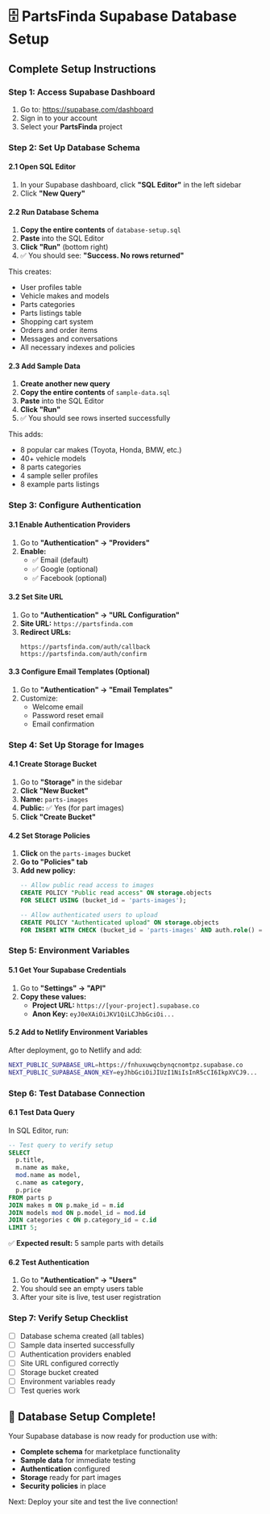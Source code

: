 # 🗄️ PartsFinda Supabase Database Setup

## Complete Setup Instructions

### Step 1: Access Supabase Dashboard
1. Go to: https://supabase.com/dashboard
2. Sign in to your account
3. Select your **PartsFinda** project

### Step 2: Set Up Database Schema

#### 2.1 Open SQL Editor
1. In your Supabase dashboard, click **"SQL Editor"** in the left sidebar
2. Click **"New Query"**

#### 2.2 Run Database Schema
1. **Copy the entire contents** of `database-setup.sql`
2. **Paste** into the SQL Editor
3. **Click "Run"** (bottom right)
4. ✅ You should see: **"Success. No rows returned"**

This creates:
- User profiles table
- Vehicle makes and models
- Parts categories
- Parts listings table
- Shopping cart system
- Orders and order items
- Messages and conversations
- All necessary indexes and policies

#### 2.3 Add Sample Data
1. **Create another new query**
2. **Copy the entire contents** of `sample-data.sql`
3. **Paste** into the SQL Editor
4. **Click "Run"**
5. ✅ You should see rows inserted successfully

This adds:
- 8 popular car makes (Toyota, Honda, BMW, etc.)
- 40+ vehicle models
- 8 parts categories
- 4 sample seller profiles
- 8 example parts listings

### Step 3: Configure Authentication

#### 3.1 Enable Authentication Providers
1. Go to **"Authentication" → "Providers"**
2. **Enable:**
   - ✅ Email (default)
   - ✅ Google (optional)
   - ✅ Facebook (optional)

#### 3.2 Set Site URL
1. Go to **"Authentication" → "URL Configuration"**
2. **Site URL:** `https://partsfinda.com`
3. **Redirect URLs:**
   ```
   https://partsfinda.com/auth/callback
   https://partsfinda.com/auth/confirm
   ```

#### 3.3 Configure Email Templates (Optional)
1. Go to **"Authentication" → "Email Templates"**
2. Customize:
   - Welcome email
   - Password reset email
   - Email confirmation

### Step 4: Set Up Storage for Images

#### 4.1 Create Storage Bucket
1. Go to **"Storage"** in the sidebar
2. **Click "New Bucket"**
3. **Name:** `parts-images`
4. **Public:** ✅ Yes (for part images)
5. **Click "Create Bucket"**

#### 4.2 Set Storage Policies
1. **Click** on the `parts-images` bucket
2. **Go to "Policies" tab**
3. **Add new policy:**
   ```sql
   -- Allow public read access to images
   CREATE POLICY "Public read access" ON storage.objects
   FOR SELECT USING (bucket_id = 'parts-images');

   -- Allow authenticated users to upload
   CREATE POLICY "Authenticated upload" ON storage.objects
   FOR INSERT WITH CHECK (bucket_id = 'parts-images' AND auth.role() = 'authenticated');
   ```

### Step 5: Environment Variables

#### 5.1 Get Your Supabase Credentials
1. Go to **"Settings" → "API"**
2. **Copy these values:**
   - **Project URL:** `https://[your-project].supabase.co`
   - **Anon Key:** `eyJ0eXAiOiJKV1QiLCJhbGciOi...`

#### 5.2 Add to Netlify Environment Variables
After deployment, go to Netlify and add:
```bash
NEXT_PUBLIC_SUPABASE_URL=https://fnhuxuwqcbynqcnomtpz.supabase.co
NEXT_PUBLIC_SUPABASE_ANON_KEY=eyJhbGciOiJIUzI1NiIsInR5cCI6IkpXVCJ9...
```

### Step 6: Test Database Connection

#### 6.1 Test Data Query
In SQL Editor, run:
```sql
-- Test query to verify setup
SELECT
  p.title,
  m.name as make,
  mod.name as model,
  c.name as category,
  p.price
FROM parts p
JOIN makes m ON p.make_id = m.id
JOIN models mod ON p.model_id = mod.id
JOIN categories c ON p.category_id = c.id
LIMIT 5;
```

✅ **Expected result:** 5 sample parts with details

#### 6.2 Test Authentication
1. Go to **"Authentication" → "Users"**
2. You should see an empty users table
3. After your site is live, test user registration

### Step 7: Verify Setup Checklist

- [ ] Database schema created (all tables)
- [ ] Sample data inserted successfully
- [ ] Authentication providers enabled
- [ ] Site URL configured correctly
- [ ] Storage bucket created
- [ ] Environment variables ready
- [ ] Test queries work

## 🎉 Database Setup Complete!

Your Supabase database is now ready for production use with:
- **Complete schema** for marketplace functionality
- **Sample data** for immediate testing
- **Authentication** configured
- **Storage** ready for part images
- **Security policies** in place

Next: Deploy your site and test the live connection!
